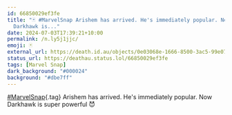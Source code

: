 ```yaml
---
id: 66850029ef3fe
title: "🃏 #MarvelSnap Arishem has arrived. He's immediately popular. Now
  Darkhawk is..."
date: 2024-07-03T17:39:21+10:00
permalink: /n.ly5j1jjc/
emoji: 🃏
external_url: https://death.id.au/objects/0e03068e-1666-8500-3ac5-99e073843473
status_url: https://deathau.status.lol/66850029ef3fe
tags: [Marvel Snap]
dark_background: "#000024"
background: "#dbe7ff"
---
```


[#MarvelSnap](/tag/marvel-snap){.tag}
Arishem has arrived. He's immediately popular.
Now Darkhawk is super powerful 😈
